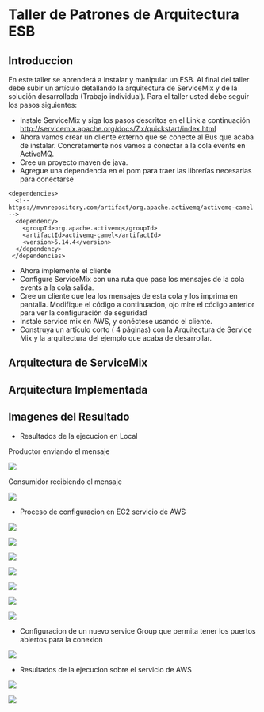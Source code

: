 # Taller de Patrones de Arquitectura ESB

## Introduccion
En este taller se aprenderá a instalar y manipular un ESB. Al final del taller debe subir un artículo detallando la arquitectura de ServiceMix y de la solución desarrollada (Trabajo individual).
Para el taller usted debe seguir los pasos siguientes:
- Instale ServiceMix y siga los pasos descritos en el Link a continuación http://servicemix.apache.org/docs/7.x/quickstart/index.html
- Ahora vamos crear un cliente externo que se conecte al Bus que acaba de instalar. Concretamente nos vamos a conectar a la cola events en ActiveMQ.
- Cree un proyecto maven de java.
- Agregue una dependencia en el pom para traer las librerías necesarias para conectarse
```
<dependencies>
  <!-- https://mvnrepository.com/artifact/org.apache.activemq/activemq-camel -->
  <dependency>
    <groupId>org.apache.activemq</groupId>
    <artifactId>activemq-camel</artifactId>
    <version>5.14.4</version>
  </dependency>
 </dependencies>
```
- Ahora implemente el cliente
- Configure ServiceMix con una ruta que pase los mensajes de la cola events a la cola salida.
- Cree un cliente que lea los mensajes de esta cola y los imprima en pantalla. Modifique el código a continuación, ojo mire el código anterior para ver la configuración de seguridad
- Instale service mix en AWS, y conéctese usando el cliente.
- Construya un artículo corto ( 4 páginas) con la Arquitectura de Service Mix y la arquitectura del ejemplo que acaba de desarrollar.

## Arquitectura de ServiceMix 

## Arquitectura Implementada

## Imagenes del Resultado

- Resultados de la ejecucion en Local

Productor enviando el mensaje

![](https://github.com/Martin9958/Arep-EBS/blob/master/imagenes/A9.PNG)

Consumidor recibiendo el mensaje

![](https://github.com/Martin9958/Arep-EBS/blob/master/imagenes/A10.PNG)

- Proceso de configuracion en EC2 servicio de AWS

![](https://github.com/Martin9958/Arep-EBS/blob/master/imagenes/A1.PNG)

![](https://github.com/Martin9958/Arep-EBS/blob/master/imagenes/A2.PNG)

![](https://github.com/Martin9958/Arep-EBS/blob/master/imagenes/A3.PNG)

![](https://github.com/Martin9958/Arep-EBS/blob/master/imagenes/A4.PNG)

![](https://github.com/Martin9958/Arep-EBS/blob/master/imagenes/A5.PNG)

![](https://github.com/Martin9958/Arep-EBS/blob/master/imagenes/A6.PNG)

![](https://github.com/Martin9958/Arep-EBS/blob/master/imagenes/A7.PNG)

- Configuracion de un nuevo service Group que permita tener los puertos abiertos para la conexion

![](https://github.com/Martin9958/Arep-EBS/blob/master/imagenes/A8.PNG)

- Resultados de la ejecucion sobre el servicio de AWS

![](https://github.com/Martin9958/Arep-EBS/blob/master/imagenes/A11.PNG)

![](https://github.com/Martin9958/Arep-EBS/blob/master/imagenes/A12.PNG)

